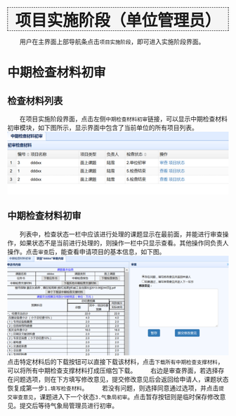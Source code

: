 <div style="text-align:center;border:1px dashed   #000; font-size:36px;font-weight:800;background-color:#F5F5F5">
项目实施阶段（单位管理员）
</div>

　　用户在主界面上部导航条点击`项目实施阶段`，即可进入实施阶段界面。
# 中期检查材料初审
## 检查材料列表
　　在项目实施阶段界面，点击左侧`中期检查材料初审`链接，可以显示中期检查材料初审模块，如下图所示，显示界面中包含了当前单位的所有项目列表。
![](assets/markdown-img-paste-20170804111830656.png)

## 中期检查材料初审
　　列表中，检查状态一栏中应该进行处理的课题显示在最前面，并能进行审查操作，如果状态不是当前进行处理的，则操作一栏中只显示查看。其他操作同负责人操作。点击`审查`后，能查看申请项目的基本信息，如下图。
![](assets/markdown-img-paste-20170804111925647.png)
　　点击特定材料后的下载按钮可以直接下载该材料，点击`下载所有中期检查支撑材料`，可以将所有中期检查支撑材料打成压缩包下载。
　　右边是审查界面，若选择存在问题选项，则在下方填写修改意见，提交修改意见后会返回给申请人，课题状态恢复成第一步`1.填写检查材料`。
　　若没有问题，则选择同意通过选项，并点击`提交审查意见`，课题进入下一个状态`3.气象局初审`。点击暂存按钮则是临时保存修改意见。提交后等待气象局管理员进行初审。

